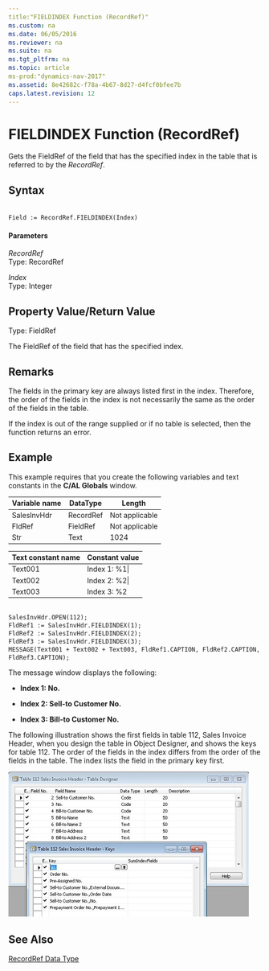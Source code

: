 ```yaml
---
title:"FIELDINDEX Function (RecordRef)"
ms.custom: na
ms.date: 06/05/2016
ms.reviewer: na
ms.suite: na
ms.tgt_pltfrm: na
ms.topic: article
ms-prod:"dynamics-nav-2017"
ms.assetid: 8e42682c-f78a-4b67-8d27-d4fcf0bfee7b
caps.latest.revision: 12
---
```

# FIELDINDEX Function (RecordRef)
Gets the FieldRef of the field that has the specified index in the table that is referred to by the *RecordRef*.  
  
## Syntax  
  
```  
  
Field := RecordRef.FIELDINDEX(Index)  
```  
  
#### Parameters  
 *RecordRef*  
 Type: RecordRef  
  
 *Index*  
 Type: Integer  
  
## Property Value\/Return Value  
 Type: FieldRef  
  
 The FieldRef of the field that has the specified index.  
  
## Remarks  
 The fields in the primary key are always listed first in the index. Therefore, the order of the fields in the index is not necessarily the same as the order of the fields in the table.  
  
 If the index is out of the range supplied or if no table is selected, then the function returns an error.  
  
## Example  
 This example requires that you create the following variables and text constants in the **C\/AL Globals** window.  
  
|Variable name|DataType|Length|  
|-------------------|--------------|------------|  
|SalesInvHdr|RecordRef|Not applicable|  
|FldRef|FieldRef|Not applicable|  
|Str|Text|1024|  
  
|Text constant name|Constant value|  
|------------------------|--------------------|  
|Text001|Index 1: %1\\|  
|Text002|Index 2: %2\\|  
|Text003|Index 3: %2|  
  
```  
  
SalesInvHdr.OPEN(112);  
FldRef1 := SalesInvHdr.FIELDINDEX(1);  
FldRef2 := SalesInvHdr.FIELDINDEX(2);  
FldRef3 := SalesInvHdr.FIELDINDEX(3);  
MESSAGE(Text001 + Text002 + Text003, FldRef1.CAPTION, FldRef2.CAPTION, FldRef3.CAPTION);  
```  
  
 The message window displays the following:  
  
-   **Index 1: No.**  
  
-   **Index 2: Sell\-to Customer No.**  
  
-   **Index 3: Bill\-to Customer No.**  
  
 The following illustration shows the first fields in table 112, Sales Invoice Header, when you design the table in Object Designer, and shows the keys for table 112. The order of the fields in the index differs from the order of the fields in the table. The index lists the field in the primary key first.  
  
 ![Table 112 designer and keys](media/DesignTable112.png "DesignTable112")  
  
## See Also  
 [RecordRef Data Type](RecordRef-Data-Type.md)
